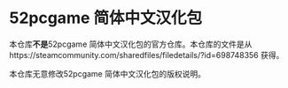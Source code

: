 # 52pcgame 简体中文汉化包

本仓库**不是**52pcgame 简体中文汉化包的官方仓库。本仓库的文件是从https://steamcommunity.com/sharedfiles/filedetails/?id=698748356 获得。

本仓库无意修改52pcgame 简体中文汉化包的版权说明。
